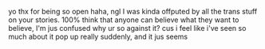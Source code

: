 

yo thx for being so open haha, ngl I was kinda offputed by all the trans stuff on your stories. 100% think that anyone can believe what they want to believe, I'm jus confused why ur so against it? cus i feel like i've seen so much about it pop up really suddenly, and it jus seems 

